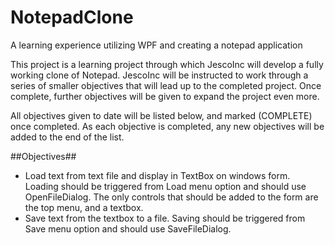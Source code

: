 # NotepadClone
A learning experience utilizing WPF and creating a notepad application

This project is a learning project through which JescoInc will develop a fully working clone of Notepad.
JescoInc will be instructed to work through a series of smaller objectives that will lead up to the completed project.  Once complete, further objectives will be given to expand the project even more.

All objectives given to date will be listed below, and marked (COMPLETE) once completed.  As each objective is completed, any new objectives will be added to the end of the list.

##Objectives##
* Load text from text file and display in TextBox on windows form.  Loading should be triggered from Load menu option and should use OpenFileDialog. The only controls that should be added to the form are the top menu, and a textbox.
* Save text from the textbox to a file.  Saving should be triggered from Save menu option and should use SaveFileDialog.
